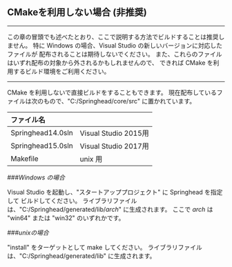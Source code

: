 ## CMakeを利用しない場合 (非推奨)

- - -
この章の冒頭でも述べたとおり、ここで説明する方法でビルドすることは推奨しません。
特に Windows の場合、Visual Studio の新しいバージョンに対応したファイルが
配布されることは期待しないでください。
また、これらのファイルはいずれ配布の対象から外されるかもしれませんので、
できれば CMake を利用するビルド環境をご利用ください。
- - -

CMake を利用しないで直接ビルドをすることもできます。
現在配布しているファイルは次のもので、"C:/Springhead/core/src" に置かれています。

| ファイル名 ||
|:--|:--|
| Springhead14.0sln | Visual Studio 2015用 |
| Springhead15.0sln | Visual Studio 2017用 |
| Makefile | unix 用 |

###*Windows の場合*

Visual Studio を起動し、"スタートアッププロジェクト" に Springhead を指定して
ビルドしてください。
ライブラリファイルは、"C:/Springhead/generated/lib/*arch*" に生成されます。
ここで *arch* は "win64" または "win32" のいずれかです。

###*unixの場合*

"install" をターゲットとして make してください。
ライブラリファイルは、"C:/Springhead/generated/lib" に生成されます。

